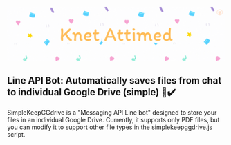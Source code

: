 ![Knet Attimed](pic/banner.gif)
## Line API Bot: Automatically saves files from chat to individual Google Drive (simple) 📂✔️
SimpleKeepGGdrive is a "Messaging API Line bot" designed to store your files in an individual Google Drive. Currently, it supports only PDF files, but you can modify it to support other file types in the simplekeepggdrive.js script.
